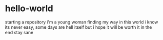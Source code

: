 # hello-world
starting a repository
i'm a young woman finding my way in this world
i know its never easy, some days are hell itself but i hope it will be worth it in the end
stay sane
